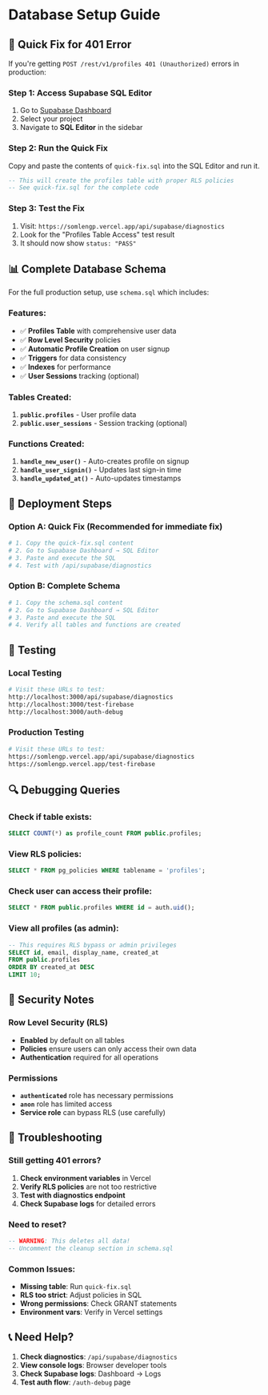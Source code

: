 # Database Setup Guide

## 🚨 Quick Fix for 401 Error

If you're getting `POST /rest/v1/profiles 401 (Unauthorized)` errors in production:

### Step 1: Access Supabase SQL Editor
1. Go to [Supabase Dashboard](https://supabase.com/dashboard)
2. Select your project
3. Navigate to **SQL Editor** in the sidebar

### Step 2: Run the Quick Fix
Copy and paste the contents of `quick-fix.sql` into the SQL Editor and run it.

```sql
-- This will create the profiles table with proper RLS policies
-- See quick-fix.sql for the complete code
```

### Step 3: Test the Fix
1. Visit: `https://somlengp.vercel.app/api/supabase/diagnostics`
2. Look for the "Profiles Table Access" test result
3. It should now show `status: "PASS"`

## 📊 Complete Database Schema

For the full production setup, use `schema.sql` which includes:

### Features:
- ✅ **Profiles Table** with comprehensive user data
- ✅ **Row Level Security** policies
- ✅ **Automatic Profile Creation** on user signup
- ✅ **Triggers** for data consistency
- ✅ **Indexes** for performance
- ✅ **User Sessions** tracking (optional)

### Tables Created:
1. **`public.profiles`** - User profile data
2. **`public.user_sessions`** - Session tracking (optional)

### Functions Created:
1. **`handle_new_user()`** - Auto-creates profile on signup
2. **`handle_user_signin()`** - Updates last sign-in time
3. **`handle_updated_at()`** - Auto-updates timestamps

## 🔧 Deployment Steps

### Option A: Quick Fix (Recommended for immediate fix)
```bash
# 1. Copy the quick-fix.sql content
# 2. Go to Supabase Dashboard → SQL Editor
# 3. Paste and execute the SQL
# 4. Test with /api/supabase/diagnostics
```

### Option B: Complete Schema
```bash
# 1. Copy the schema.sql content
# 2. Go to Supabase Dashboard → SQL Editor
# 3. Paste and execute the SQL
# 4. Verify all tables and functions are created
```

## 🧪 Testing

### Local Testing
```bash
# Visit these URLs to test:
http://localhost:3000/api/supabase/diagnostics
http://localhost:3000/test-firebase
http://localhost:3000/auth-debug
```

### Production Testing
```bash
# Visit these URLs to test:
https://somlengp.vercel.app/api/supabase/diagnostics
https://somlengp.vercel.app/test-firebase
```

## 🔍 Debugging Queries

### Check if table exists:
```sql
SELECT COUNT(*) as profile_count FROM public.profiles;
```

### View RLS policies:
```sql
SELECT * FROM pg_policies WHERE tablename = 'profiles';
```

### Check user can access their profile:
```sql
SELECT * FROM public.profiles WHERE id = auth.uid();
```

### View all profiles (as admin):
```sql
-- This requires RLS bypass or admin privileges
SELECT id, email, display_name, created_at 
FROM public.profiles 
ORDER BY created_at DESC 
LIMIT 10;
```

## 🔐 Security Notes

### Row Level Security (RLS)
- **Enabled** by default on all tables
- **Policies** ensure users can only access their own data
- **Authentication** required for all operations

### Permissions
- **`authenticated`** role has necessary permissions
- **`anon`** role has limited access
- **Service role** can bypass RLS (use carefully)

## 🚨 Troubleshooting

### Still getting 401 errors?
1. **Check environment variables** in Vercel
2. **Verify RLS policies** are not too restrictive
3. **Test with diagnostics endpoint**
4. **Check Supabase logs** for detailed errors

### Need to reset?
```sql
-- WARNING: This deletes all data!
-- Uncomment the cleanup section in schema.sql
```

### Common Issues:
- **Missing table**: Run `quick-fix.sql`
- **RLS too strict**: Adjust policies in SQL
- **Wrong permissions**: Check GRANT statements
- **Environment vars**: Verify in Vercel settings

## 📞 Need Help?

1. **Check diagnostics**: `/api/supabase/diagnostics`
2. **View console logs**: Browser developer tools
3. **Check Supabase logs**: Dashboard → Logs
4. **Test auth flow**: `/auth-debug` page